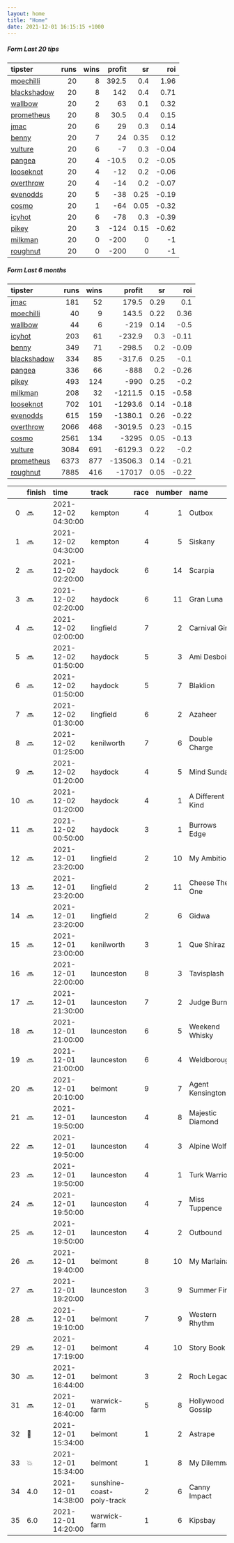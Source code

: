 ```yaml
---   
layout: home  
title: "Home"   
date: 2021-12-01 16:15:15 +1000  
---   
```



##### Form Last 20 tips   

| tipster                                                         |   runs |   wins |   profit |   sr |   roi |
|:----------------------------------------------------------------|-------:|-------:|---------:|-----:|------:|
| [moechilli](https://mrwayneo.github.io/tips/moechilli.html)     |     20 |      8 |    392.5 | 0.4  |  1.96 |
| [blackshadow](https://mrwayneo.github.io/tips/blackshadow.html) |     20 |      8 |    142   | 0.4  |  0.71 |
| [wallbow](https://mrwayneo.github.io/tips/wallbow.html)         |     20 |      2 |     63   | 0.1  |  0.32 |
| [prometheus](https://mrwayneo.github.io/tips/prometheus.html)   |     20 |      8 |     30.5 | 0.4  |  0.15 |
| [jmac](https://mrwayneo.github.io/tips/jmac.html)               |     20 |      6 |     29   | 0.3  |  0.14 |
| [benny](https://mrwayneo.github.io/tips/benny.html)             |     20 |      7 |     24   | 0.35 |  0.12 |
| [vulture](https://mrwayneo.github.io/tips/vulture.html)         |     20 |      6 |     -7   | 0.3  | -0.04 |
| [pangea](https://mrwayneo.github.io/tips/pangea.html)           |     20 |      4 |    -10.5 | 0.2  | -0.05 |
| [looseknot](https://mrwayneo.github.io/tips/looseknot.html)     |     20 |      4 |    -12   | 0.2  | -0.06 |
| [overthrow](https://mrwayneo.github.io/tips/overthrow.html)     |     20 |      4 |    -14   | 0.2  | -0.07 |
| [evenodds](https://mrwayneo.github.io/tips/evenodds.html)       |     20 |      5 |    -38   | 0.25 | -0.19 |
| [cosmo](https://mrwayneo.github.io/tips/cosmo.html)             |     20 |      1 |    -64   | 0.05 | -0.32 |
| [icyhot](https://mrwayneo.github.io/tips/icyhot.html)           |     20 |      6 |    -78   | 0.3  | -0.39 |
| [pikey](https://mrwayneo.github.io/tips/pikey.html)             |     20 |      3 |   -124   | 0.15 | -0.62 |
| [milkman](https://mrwayneo.github.io/tips/milkman.html)         |     20 |      0 |   -200   | 0    | -1    |
| [roughnut](https://mrwayneo.github.io/tips/roughnut.html)       |     20 |      0 |   -200   | 0    | -1    |

##### Form Last 6 months   

| tipster                                                         |   runs |   wins |   profit |   sr |   roi |
|:----------------------------------------------------------------|-------:|-------:|---------:|-----:|------:|
| [jmac](https://mrwayneo.github.io/tips/jmac.html)               |    181 |     52 |    179.5 | 0.29 |  0.1  |
| [moechilli](https://mrwayneo.github.io/tips/moechilli.html)     |     40 |      9 |    143.5 | 0.22 |  0.36 |
| [wallbow](https://mrwayneo.github.io/tips/wallbow.html)         |     44 |      6 |   -219   | 0.14 | -0.5  |
| [icyhot](https://mrwayneo.github.io/tips/icyhot.html)           |    203 |     61 |   -232.9 | 0.3  | -0.11 |
| [benny](https://mrwayneo.github.io/tips/benny.html)             |    349 |     71 |   -298.5 | 0.2  | -0.09 |
| [blackshadow](https://mrwayneo.github.io/tips/blackshadow.html) |    334 |     85 |   -317.6 | 0.25 | -0.1  |
| [pangea](https://mrwayneo.github.io/tips/pangea.html)           |    336 |     66 |   -888   | 0.2  | -0.26 |
| [pikey](https://mrwayneo.github.io/tips/pikey.html)             |    493 |    124 |   -990   | 0.25 | -0.2  |
| [milkman](https://mrwayneo.github.io/tips/milkman.html)         |    208 |     32 |  -1211.5 | 0.15 | -0.58 |
| [looseknot](https://mrwayneo.github.io/tips/looseknot.html)     |    702 |    101 |  -1293.6 | 0.14 | -0.18 |
| [evenodds](https://mrwayneo.github.io/tips/evenodds.html)       |    615 |    159 |  -1380.1 | 0.26 | -0.22 |
| [overthrow](https://mrwayneo.github.io/tips/overthrow.html)     |   2066 |    468 |  -3019.5 | 0.23 | -0.15 |
| [cosmo](https://mrwayneo.github.io/tips/cosmo.html)             |   2561 |    134 |  -3295   | 0.05 | -0.13 |
| [vulture](https://mrwayneo.github.io/tips/vulture.html)         |   3084 |    691 |  -6129.3 | 0.22 | -0.2  |
| [prometheus](https://mrwayneo.github.io/tips/prometheus.html)   |   6373 |    877 | -13506.3 | 0.14 | -0.21 |
| [roughnut](https://mrwayneo.github.io/tips/roughnut.html)       |   7885 |    416 | -17017   | 0.05 | -0.22 |

|    | finish            | time                | track                     |   race |   number | name             |   odds | tipster            |
|---:|:------------------|:--------------------|:--------------------------|-------:|---------:|:-----------------|-------:|:-------------------|
|  0 | :soon:            | 2021-12-02 04:30:00 | kempton                   |      4 |        1 | Outbox           |   8.5  | pangea             |
|  1 | :soon:            | 2021-12-02 04:30:00 | kempton                   |      4 |        5 | Siskany          |   1.6  | overthrow          |
|  2 | :soon:            | 2021-12-02 02:20:00 | haydock                   |      6 |       14 | Scarpia          |  17    | overthrow          |
|  3 | :soon:            | 2021-12-02 02:20:00 | haydock                   |      6 |       11 | Gran Luna        |   8.5  | milkman            |
|  4 | :soon:            | 2021-12-02 02:00:00 | lingfield                 |      7 |        2 | Carnival Girl    |   2.05 | overthrow          |
|  5 | :soon:            | 2021-12-02 01:50:00 | haydock                   |      5 |        3 | Ami Desbois      |   6.5  | overthrow          |
|  6 | :soon:            | 2021-12-02 01:50:00 | haydock                   |      5 |        7 | Blaklion         |   6.5  | overthrow          |
|  7 | :soon:            | 2021-12-02 01:30:00 | lingfield                 |      6 |        2 | Azaheer          |   6.5  | overthrow          |
|  8 | :soon:            | 2021-12-02 01:25:00 | kenilworth                |      7 |        6 | Double Charge    |   0    | vulture            |
|  9 | :soon:            | 2021-12-02 01:20:00 | haydock                   |      4 |        5 | Mind Sunday      |   6    | evenodds,overthrow |
| 10 | :soon:            | 2021-12-02 01:20:00 | haydock                   |      4 |        1 | A Different Kind |   1.95 | vulture            |
| 11 | :soon:            | 2021-12-02 00:50:00 | haydock                   |      3 |        1 | Burrows Edge     |   6.5  | overthrow          |
| 12 | :soon:            | 2021-12-01 23:20:00 | lingfield                 |      2 |       10 | My Ambition      |   9.5  | looseknot          |
| 13 | :soon:            | 2021-12-01 23:20:00 | lingfield                 |      2 |       11 | Cheese The One   |   7.5  | looseknot          |
| 14 | :soon:            | 2021-12-01 23:20:00 | lingfield                 |      2 |        6 | Gidwa            |   6    | looseknot          |
| 15 | :soon:            | 2021-12-01 23:00:00 | kenilworth                |      3 |        1 | Que Shiraz       |   0    | pangea             |
| 16 | :soon:            | 2021-12-01 22:00:00 | launceston                |      8 |        3 | Tavisplash       |   1.65 | pangea             |
| 17 | :soon:            | 2021-12-01 21:30:00 | launceston                |      7 |        2 | Judge Burns      |   8    | benny,pangea       |
| 18 | :soon:            | 2021-12-01 21:00:00 | launceston                |      6 |        5 | Weekend Whisky   |   4.75 | pangea             |
| 19 | :soon:            | 2021-12-01 21:00:00 | launceston                |      6 |        4 | Weldborough      |   3.25 | benny,pangea       |
| 20 | :soon:            | 2021-12-01 20:10:00 | belmont                   |      9 |        7 | Agent Kensington |   8.5  | pangea,blackshadow |
| 21 | :soon:            | 2021-12-01 19:50:00 | launceston                |      4 |        8 | Majestic Diamond |   7    | overthrow,milkman  |
| 22 | :soon:            | 2021-12-01 19:50:00 | launceston                |      4 |        3 | Alpine Wolf      |   4.2  | vulture,milkman    |
| 23 | :soon:            | 2021-12-01 19:50:00 | launceston                |      4 |        1 | Turk Warrior     |   1.95 | pangea             |
| 24 | :soon:            | 2021-12-01 19:50:00 | launceston                |      4 |        7 | Miss Tuppence    |   4.33 | milkman            |
| 25 | :soon:            | 2021-12-01 19:50:00 | launceston                |      4 |        2 | Outbound         |   7    | evenodds,overthrow |
| 26 | :soon:            | 2021-12-01 19:40:00 | belmont                   |      8 |       10 | My Marlaina      |   3.75 | pikey              |
| 27 | :soon:            | 2021-12-01 19:20:00 | launceston                |      3 |        9 | Summer Fire      |   1.65 | evenodds,overthrow |
| 28 | :soon:            | 2021-12-01 19:10:00 | belmont                   |      7 |        9 | Western Rhythm   |   5    | pikey              |
| 29 | :soon:            | 2021-12-01 17:19:00 | belmont                   |      4 |       10 | Story Book       |   4.33 | pikey              |
| 30 | :soon:            | 2021-12-01 16:44:00 | belmont                   |      3 |        2 | Roch Legacy      |   9.5  | pikey              |
| 31 | :soon:            | 2021-12-01 16:40:00 | warwick-farm              |      5 |        8 | Hollywood Gossip |   3.1  | vulture,jmac       |
| 32 | :3rd_place_medal: | 2021-12-01 15:34:00 | belmont                   |      1 |        2 | Astrape          |   2.3  | overthrow          |
| 33 | :boom:            | 2021-12-01 15:34:00 | belmont                   |      1 |        8 | My Dilemma       |   4.2  | pikey              |
| 34 | 4.0               | 2021-12-01 14:38:00 | sunshine-coast-poly-track |      2 |        6 | Canny Impact     |   6    | looseknot          |
| 35 | 6.0               | 2021-12-01 14:20:00 | warwick-farm              |      1 |        6 | Kipsbay          |   5.5  | jmac               |